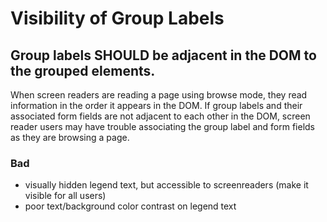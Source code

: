 # Visibility of Group Labels

## Group labels SHOULD be adjacent in the DOM to the grouped elements.

When screen readers are reading a page using browse mode, they read information in the order it appears in the DOM. If group labels and their associated form fields are not adjacent to each other in the DOM, screen reader users may have trouble associating the group label and form fields as they are browsing a page.

### Bad

- visually hidden legend text, but accessible to screenreaders (make it visible for all users)
- poor text/background color contrast on legend text
